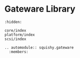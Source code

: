 # Gateware Library

```{toctree}
:hidden:

core/index
platform/index
scsi/index

```

```{eval-rst}
.. automodule:: squishy.gateware
  :members:

```
